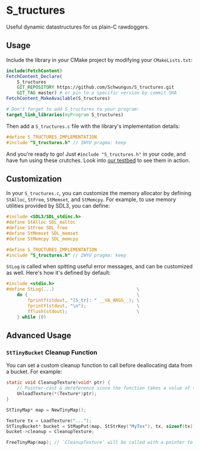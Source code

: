 # S_tructures

Useful dynamic datastructures for us plain-C rawdoggers.

## Usage

Include the library in your CMake project by modifying your `CMakeLists.txt`:

```cmake
include(FetchContent)
FetchContent_Declare(
    S_tructures
    GIT_REPOSITORY https://github.com/Schwungus/S_tructures.git
    GIT_TAG master) # or pin to a specific version by commit SHA
FetchContent_MakeAvailable(S_tructures)

# Don't forget to add S_tructures to your program:
target_link_libraries(myProgram S_tructures)
```

Then add a `S_tructures.c` file with the library's implementation details:

```c
#define S_TRUCTURES_IMPLEMENTATION
#include "S_tructures.h" // IWYU pragma: keep
```

And you're ready to go! Just `#include "S_tructures.h"` in your code, and have fun using these crutches. Look into [our testbed](src/tests.c) to see them in action.

## Customization

In your `S_tructures.c`, you can customize the memory allocator by defining `StAlloc`, `StFree`, `StMemset`, and `StMemcpy`. For example, to use memory utilities provided by SDL3, you can define:

```c
#include <SDL3/SDL_stdinc.h>
#define StAlloc SDL_malloc
#define StFree SDL_free
#define StMemset SDL_memset
#define StMemcpy SDL_memcpy

#define S_TRUCTURES_IMPLEMENTATION
#include "S_tructures.h" // IWYU pragma: keep
```

`StLog` is called when spitting useful error messages, and can be customized as well. Here's how it's defined by default:

```c
#include <stdio.h>
#define StLog(...)                               \
    do {                                         \
        fprintf(stdout, "[S_tr]: " __VA_ARGS__); \
        fprintf(stdout, "\n");                   \
        fflush(stdout);                          \
    } while (0)
```

## Advanced Usage

### `StTinyBucket` Cleanup Function

You can set a custom cleanup function to call before deallocating data from a bucket. For example:

```c
static void CleanupTexture(void* ptr) {
    // Pointer-cast & dereference since the function takes a value of type `Texture`:
    UnloadTexture(*(Texture*)ptr);
}

StTinyMap* map = NewTinyMap();

Texture tx = LoadTexture("...");
StTinyBucket* bucket = StMapPut(map, StStrKey("MyTex"), tx, sizeof(tx));
bucket->cleanup = CleanupTexture;

FreeTinyMap(map); // `CleanupTexture` will be called with a pointer to `tx` as the argument
```
